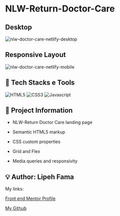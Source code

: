 # NLW-Return-Doctor-Care

## Desktop  
![nlw-doctor-care-netlify-desktop](https://user-images.githubusercontent.com/91050670/202574049-83a0fa44-4f77-4279-ae84-99be389395c5.png)

## Responsive Layout

![nlw-doctor-care-netlify-mobile](https://user-images.githubusercontent.com/91050670/202574744-cce4708f-0c17-4070-81c3-418d8fda21f5.png)

## :wrench: Tech Stacks e Tools

![HTML5](https://img.shields.io/badge/html5-%23E34F26.svg?style=for-the-badge&logo=html5&logoColor=white)
![CSS3](https://img.shields.io/badge/css3-%231572B6.svg?style=for-the-badge&logo=css3&logoColor=white)
![Javascript](https://img.shields.io/badge/JavaScript-F7DF1E?style=for-the-badge&logo=javascript&logoColor=black)

## :book: Project Information
- NLW-Return Doctor Care landing page

- Semantic HTML5 markup

- CSS custom properties

- Grid and Flex

- Media queries and responsivity

## :bulb: Author: Lipeh Fama
   My links:
   <p><a href="https://www.frontendmentor.io/profile/FelipeFama">Front end Mentor Profile</a></p>
   <p><a href="https://github.com/FelipeFama">My Github</a></p>
